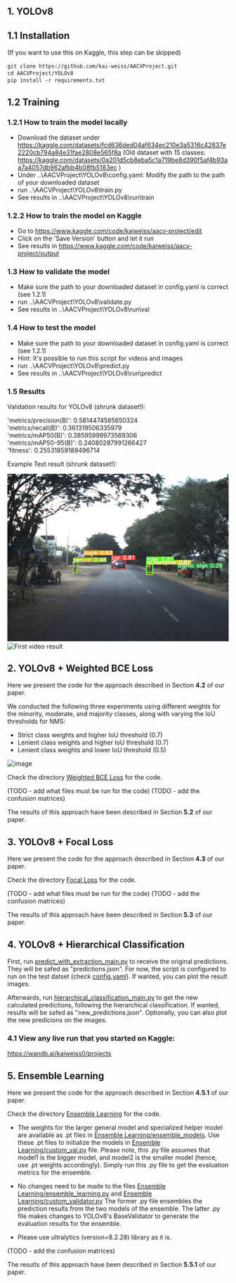 ## 1. YOLOv8 

## 1.1 Installation
(If you want to use this on Kaggle, this step can be skipped)
```
git clone https://github.com/kai-weiss/AACVProject.git
cd AACVProject/YOLOv8
pip install -r requirements.txt
```

## 1.2 Training
### 1.2.1 How to train the model locally
- Download the dataset under https://kaggle.com/datasets/fcd636ded04af634ec210e3a5316c42837e2220cb794a84e31fae2808e565f8a
  (Old dataset with 15 classes: https://kaggle.com/datasets/0a201d5cb8eba5c1a719be8d390f5af4b93aa7a4057db962afbb4b08fb5183ec )
- Under ..\AACVProject\YOLOv8\config.yaml: Modify the path to the path of your downloaded dataset
- run ..\AACVProject\YOLOv8\train.py
- See results in ..\AACVProject\YOLOv8\run\train

### 1.2.2 How to train the model on Kaggle
- Go to https://www.kaggle.com/code/kaiweiss/aacv-project/edit
- Click on the 'Save Version' button and let it run
- See results in https://www.kaggle.com/code/kaiweiss/aacv-project/output

### 1.3 How to validate the model
- Make sure the path to your downloaded dataset in config.yaml is correct (see 1.2.1)
- run ..\AACVProject\YOLOv8\validate.py
- See results in ..\AACVProject\YOLOv8\run\val

### 1.4 How to test the model
- Make sure the path to your downloaded dataset in config.yaml is correct (see 1.2.1)
- Hint: It's possible to run this script for videos and images
- run ..\AACVProject\YOLOv8\predict.py
- See results in ..\AACVProject\YOLOv8\run\predict

### 1.5 Results

Validation results for YOLOv8 (shrunk dataset!):

'metrics/precision(B)': 0.5814474585650324  
'metrics/recall(B)': 0.361319506335979  
'metrics/mAP50(B)': 0.38595999973569306  
'metrics/mAP50-95(B)': 0.24080287991266427  
'fitness': 0.25531859189496714

Example Test result (shrunk dataset!):

![First image test result](Results/YOLOv8/frontFar_BLR-2018-04-16_15-34-27_frontFar_0002580.jpg)
![First video result](Results/YOLOv8/video1.gif)

## 2. YOLOv8 + Weighted BCE Loss

Here we present the code for the approach described in Section **4.2** of our paper.

We conducted the following three experiments using different weights for the minority, moderate, and majority classes, along with varying the IoU thresholds for NMS:

* Strict class weights and higher IoU threshold (0.7)
* Lenient class weights and higher IoU threshold (0.7)
* Lenient class weights and lower IoU threshold (0.5)

![image](https://github.com/user-attachments/assets/9b7fd51e-0e10-41c2-b4fd-4f829f825a15)

Check the directory [Weighted BCE Loss](https://github.com/kai-weiss/AACVProject/tree/master/Ensemble%20Learning) for the code.

(TODO - add what files must be run for the code)
(TODO - add the confusion matrices)

The results of this approach have been described in Section **5.2** of our paper.

## 3. YOLOv8 + Focal Loss

Here we present the code for the approach described in Section **4.3** of our paper.

Check the directory [Focal Loss](https://github.com/kai-weiss/AACVProject/tree/master/Ensemble%20Learning) for the code.

(TODO - add what files must be run for the code)
(TODO - add the confusion matrices)

The results of this approach have been described in Section **5.3** of our paper.

## 4. YOLOv8 + Hierarchical Classification

First, run [predict_with_extraction_main.py](YOLOv8%2FHierarchical_classification%2Fpredict_with_extraction_main.py) to receive the original predictions.
They will be safed as "predictions.json". For now, the script is configured to run on the test datset (check [config.yaml](YOLOv8%2Fconfig.yaml)). If wanted, you can plot the result images.

Afterwards, run [hierarchical_classification_main.py](YOLOv8%2FHierarchical_classification%2Fhierarchical_classification_main.py) to get the new calculated predictions, following the hierarchical classification. 
If wanted, results will be safed as "new_predictions.json". Optionally, you can also plot the new predicions on the images.

### 4.1 View any live run that you started on Kaggle:
https://wandb.ai/kaiweiss0/projects

## 5. Ensemble Learning

Here we present the code for the approach described in Section **4.5.1** of our paper.

Check the directory [Ensemble Learning](https://github.com/kai-weiss/AACVProject/tree/master/Ensemble%20Learning) for the code. 

* The weights for the larger general model and specialized helper model are available as .pt files in [Ensemble Learning/ensemble_models](https://github.com/kai-weiss/AACVProject/tree/master/Ensemble%20Learning/ensemble_models). Use these .pt files to initialize the models in [Ensemble Learning/custom_val.py](https://github.com/kai-weiss/AACVProject/blob/master/Ensemble%20Learning/custom_val.py) file. Please note, this .py file assumes that model1 is the bigger model, and model2 is the smaller model (hence, use .pt weights accordingly). Simply run this .py file to get the evaluation metrics for the ensemble. 

* No changes need to be made to the files [Ensemble Learning/ensemble_learning.py](https://github.com/kai-weiss/AACVProject/blob/master/Ensemble%20Learning/ensemble_learning.py) and [Ensemble Learning/custom_validator.py](https://github.com/kai-weiss/AACVProject/blob/master/Ensemble%20Learning/custom_validator.py) The former .py file ensembles the prediction results from the two models of the ensemble. The latter .py file makes changes to YOLOv8's BaseValidator to generate the evaluation results for the ensemble. 

* Please use ultralytics (version=8.2.28) library as it is. 

(TODO - add the confusion matrices)

The results of this approach have been described in Section **5.5.1** of our paper.
